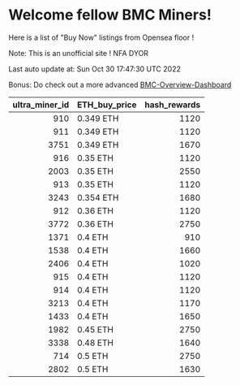 # Welcome fellow BMC Miners!
Here is a list of "Buy Now" listings from Opensea floor !

Note: This is an unofficial site ! NFA DYOR

Last auto update at: Sun Oct 30 17:47:30 UTC 2022

Bonus: Do check out a more advanced [BMC-Overview-Dashboard](https://dune.com/defifunk/BMC-Overview-Dashboard)


|   ultra_miner_id | ETH_buy_price   |   hash_rewards |
|-----------------:|:----------------|---------------:|
|              910 | 0.349 ETH       |           1120 |
|              911 | 0.349 ETH       |           1120 |
|             3751 | 0.349 ETH       |           1670 |
|              916 | 0.35 ETH        |           1120 |
|             2003 | 0.35 ETH        |           2550 |
|              913 | 0.35 ETH        |           1120 |
|             3243 | 0.354 ETH       |           1680 |
|              912 | 0.36 ETH        |           1120 |
|             3772 | 0.36 ETH        |           2750 |
|             1371 | 0.4 ETH         |            910 |
|             1538 | 0.4 ETH         |           1660 |
|             2406 | 0.4 ETH         |           1020 |
|              915 | 0.4 ETH         |           1120 |
|              914 | 0.4 ETH         |           1120 |
|             3213 | 0.4 ETH         |           1170 |
|             1433 | 0.4 ETH         |           1650 |
|             1982 | 0.45 ETH        |           2750 |
|             3338 | 0.48 ETH        |           1640 |
|              714 | 0.5 ETH         |           2750 |
|             2802 | 0.5 ETH         |           1630 |